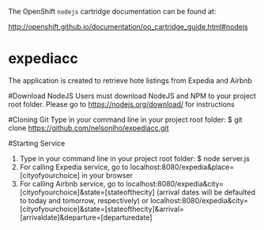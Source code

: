The OpenShift `nodejs` cartridge documentation can be found at:

http://openshift.github.io/documentation/oo_cartridge_guide.html#nodejs
# expediacc

The application is created to retrieve hote listings from Expedia and Airbnb

#Download NodeJS
Users must download NodeJS and NPM to your project root folder.  Please go to https://nodejs.org/download/ for instructions

#Cloning Git
Type in your command line in your project root folder: 
$ git clone https://github.com/nelsonlho/expediacc.git

#Starting Service
1. Type in your command line in your project root folder: $ node server.js
2. For calling Expedia service, go to localhost:8080/expedia&place=[cityofyourchoice] in your browser
3. For calling Airbnb service, go to localhost:8080/expedia&city=[cityofyourchoice]&state=[stateofthecity] (arrival dates will be defaulted to today and tomorrow, respectively) or 
localhost:8080/expedia&city=[cityofyourchoice]&state=[stateofthecity]&arrival=[arrivaldate]&departure=[departuredate]



